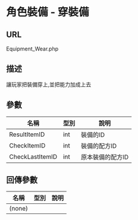 # 角色裝備 - 穿裝備

## URL

Equipment\_Wear.php

## 描述

讓玩家把裝備穿上,並把能力加成上去

## 參數

| 名稱 | 型別 | 說明 |
| --- | --- | --- |
| ResultItemID | int | 裝備的ID |
| CheckItemID | int | 裝備的配方ID |
| CheckLastItemID | int | 原本裝備的配方ID |


## 回傳參數

| 名稱 | 型別 | 說明 |
| --- | --- | --- |
| \(none\) |  |  |

